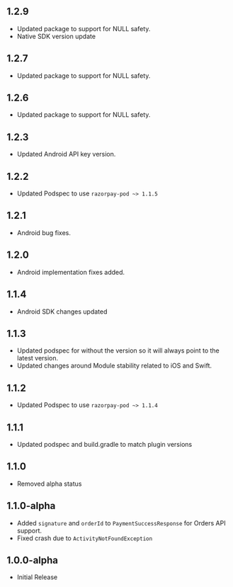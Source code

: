 ## 1.2.9
- Updated package to support for NULL safety.
- Native SDK version update

## 1.2.7
- Updated package to support for NULL safety.

## 1.2.6
- Updated package to support for NULL safety.

## 1.2.3
- Updated Android API key version. 

## 1.2.2
- Updated Podspec to use `razorpay-pod ~> 1.1.5`

## 1.2.1
- Android bug fixes.

## 1.2.0
- Android implementation fixes added.

## 1.1.4
- Android SDK changes updated

## 1.1.3
- Updated podspec for without the version so it will always point to the latest version. 
- Updated changes around Module stability related to iOS and Swift.

## 1.1.2
- Updated Podspec to use `razorpay-pod ~> 1.1.4`

## 1.1.1
- Updated podspec and build.gradle to match plugin versions

## 1.1.0
- Removed alpha status

## 1.1.0-alpha

- Added `signature` and `orderId` to `PaymentSuccessResponse` for Orders API support.
- Fixed crash due to `ActivityNotFoundException`

## 1.0.0-alpha

* Initial Release
